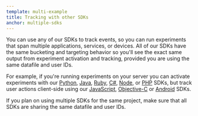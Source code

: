 ```yaml
---
template: multi-example
title: Tracking with other SDKs
anchor: multiple-sdks
---
```


You can use any of our SDKs to track events, so you can run experiments that span multiple applications, services, or devices. All of our SDKs have the same bucketing and targeting behavior so you'll see the exact same output from experiment activation and tracking, provided you are using the same datafile and user IDs.

For example, if you're running experiments on your server you can activate experiments with our [Python](/x/solutions/sdks/reference/index.html?language=python#tracking), [Java](/x/solutions/sdks/reference/index.html?language=java#tracking), [Ruby](/x/solutions/sdks/reference/index.html?language=ruby#tracking), [C#](/x/solutions/sdks/reference/index.html?language=csharp#tracking), [Node](/x/solutions/sdks/reference/index.html?language=node#tracking), or [PHP](/x/solutions/sdks/reference/index.html?language=php#tracking) SDKs, but track user actions client-side using our [JavaScript](/x/solutions/sdks/reference/index.html?language=javascript#tracking), [Objective-C](/x/solutions/sdks/reference/index.html?language=objectivec#tracking) or [Android](/x/solutions/sdks/reference/index.html?language=android#tracking) SDKs.

If you plan on using multiple SDKs for the same project, make sure that all SDKs are sharing the same datafile and user IDs.

<br>
